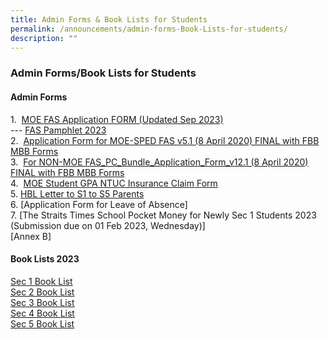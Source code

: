 ```yaml
---
title: Admin Forms & Book Lists for Students
permalink: /announcements/admin-forms-Book-Lists-for-students/
description: ""
---
```

### **Admin Forms/Book Lists for Students**
#### **Admin Forms**
1.  [MOE FAS Application FORM (Updated Sep 2023)](/files/admin%20form1.pdf)
<br> --- [FAS Pamphlet 2023](/files/admin%20form2.pdf)<br>
2.  [Application Form for MOE-SPED FAS v5.1 (8 April 2020) FINAL with FBB MBB Forms](/files/admin%20form3.pdf)<br>
3.  [For NON-MOE FAS\_PC\_Bundle\_Application\_Form\_v12.1 (8 April 2020) FINAL with FBB MBB Forms](/files/admin%20form4.pdf)<br>
4.  [MOE Student GPA NTUC Insurance Claim Form](/files/admin%20form5.pdf)<br>
5. [HBL Letter to S1 to S5 Parents](/files/admin%20form8.pdf) <br>
6. [Application Form for Leave of Absence]<br>
7. [The Straits Times School Pocket Money for Newly Sec 1 Students 2023 (Submission due on 01 Feb 2023, Wednesday)] <br>
[Annex B] 


#### **Book Lists 2023**
[Sec 1 Book List](/files/sec%201%20booklist.pdf)<br>
[Sec 2 Book List](/files/sec%202%20booklist.pdf)<br>
[Sec 3 Book List](/files/sec%203%20booklist.pdf)<br>
[Sec 4 Book List](/files/sec%204%20booklist.pdf)<br>
[Sec 5 Book List](/files/sec%205%20booklist.pdf)
